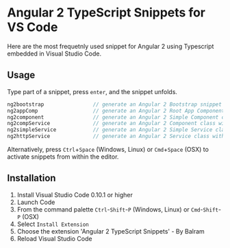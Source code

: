 # Angular 2 TypeScript Snippets for VS Code

Here are the most frequetnly used snippet for Angular 2 using Typescript embedded in Visual Studio Code. 

## Usage
Type part of a snippet, press `enter`, and the snippet unfolds.

```javascript
ng2bootstrap  				// generate an Angular 2 Bootstrap snippet
ng2appComp    				// generate an Angular 2 Root App Component class
ng2component    			// generate an Angular 2 Simple Component class
ng2compService    			// generate an Angular 2 Component class with Service Dependency Injection
ng2simpleService    		// generate an Angular 2 Simple Service class
ng2httpService				// generate an Angular 2 Service class with HTTP service injected
```

Alternatively, press `Ctrl`+`Space` (Windows, Linux) or `Cmd`+`Space` (OSX) to activate snippets from within the editor.

## Installation

1. Install Visual Studio Code 0.10.1 or higher
2. Launch Code
3. From the command palette `Ctrl`-`Shift`-`P` (Windows, Linux) or `Cmd`-`Shift`-`P` (OSX)
4. Select `Install Extension`
5. Choose the extension 'Angular 2 TypeScript Snippets' - By Balram
6. Reload Visual Studio Code

